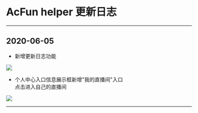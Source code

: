 # AcFun helper 更新日志

<hr>

## 2020-06-05

- 新增更新日志功能

![](images/update-log/2.png)

- 个人中心入口信息展示框新增"我的直播间"入口  
点击进入自己的直播间

![](images/update-log/1.png)

<hr>

